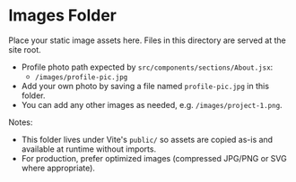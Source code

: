# Images Folder

Place your static image assets here. Files in this directory are served at the site root.

- Profile photo path expected by `src/components/sections/About.jsx`:
  - `/images/profile-pic.jpg`
- Add your own photo by saving a file named `profile-pic.jpg` in this folder.
- You can add any other images as needed, e.g. `/images/project-1.png`.

Notes:

- This folder lives under Vite's `public/` so assets are copied as-is and available at runtime without imports.
- For production, prefer optimized images (compressed JPG/PNG or SVG where appropriate).

